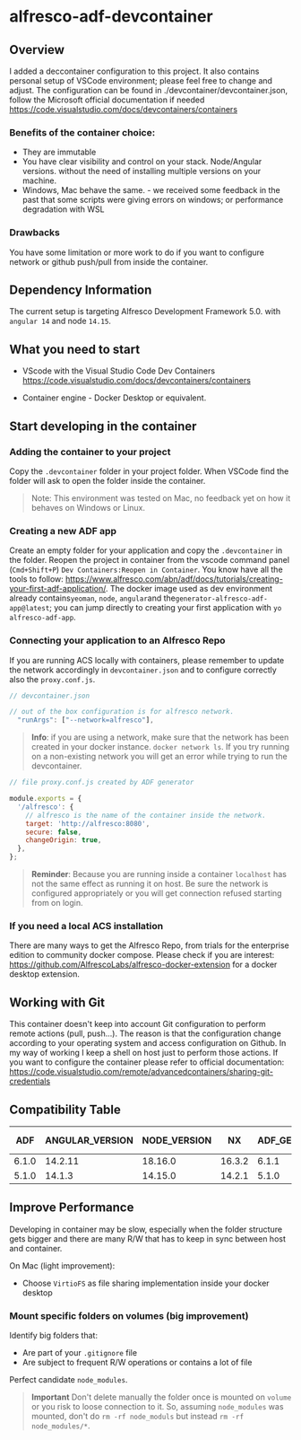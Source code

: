 # alfresco-adf-devcontainer

## Overview

I added a deccontainer configuration to this project. It also contains personal setup of VSCode environment; please feel free to change and adjust. The configuration can be found in ./devcontainer/devcontainer.json, follow the Microsoft official documentation if needed https://code.visualstudio.com/docs/devcontainers/containers

### Benefits of the container choice:

- They are immutable
- You have clear visibility and control on your stack. Node/Angular versions. without the need of installing multiple versions on your machine.
- Windows, Mac behave the same. - we received some feedback in the past that some scripts were giving errors on windows; or performance degradation with WSL

### Drawbacks

You have some limitation or more work to do if you want to configure network or github push/pull from inside the container.

## Dependency Information

The current setup is targeting Alfresco Development Framework 5.0. with `angular 14` and node `14.15`.

## What you need to start

- VScode with the Visual Studio Code Dev Containers
  <https://code.visualstudio.com/docs/devcontainers/containers>

- Container engine - Docker Desktop or equivalent.

## Start developing in the container

### Adding the container to your project

Copy the `.devcontainer` folder in your project folder. When VSCode find the folder will ask to open the folder inside the container.

> Note: This environment was tested on Mac, no feedback yet on how it behaves on Windows or Linux.

### Creating a new ADF app

Create an empty folder for your application and copy the `.devcontainer` in the folder. Reopen the project in container from the vscode command panel (`Cmd+Shift+P`) `Dev Containers:Reopen in Container`. You know have all the tools to follow: <https://www.alfresco.com/abn/adf/docs/tutorials/creating-your-first-adf-application/>. The docker image used as dev environment already contains`yeoman`, `node`, `angular`and the`generator-alfresco-adf-app@latest`; you can jump directly to creating your first application with `yo alfresco-adf-app`.

### Connecting your application to an Alfresco Repo

If you are running ACS locally with containers, please remember to update the network accordingly in `devcontainer.json` and to configure correctly also the `proxy.conf.js`.

```javascript
// devcontainer.json

// out of the box configuration is for alfresco network.
  "runArgs": ["--network=alfresco"],
```

> **Info**: if you are using a network, make sure that the network has been created in your docker instance. `docker network ls`. If you try running on a non-existing network you will get an error while trying to run the devcontainer.

```javascript
// file proxy.conf.js created by ADF generator

module.exports = {
  '/alfresco': {
    // alfresco is the name of the container inside the network.
    target: 'http://alfresco:8080',
    secure: false,
    changeOrigin: true,
  },
};
```

> **Reminder**: Because you are running inside a container `localhost` has not the same effect as running it on host. Be sure the network is configured appropriately or you will get connection refused starting from on login.

### If you need a local ACS installation

There are many ways to get the Alfresco Repo, from trials for the enterprise edition to community docker compose.
Please check if you are interest: <https://github.com/AlfrescoLabs/alfresco-docker-extension> for a docker desktop extension.

## Working with Git

This container doesn't keep into account Git configuration to perform remote actions (pull, push...). The reason is that the configuration change according to your operating system and access configuration on Github. In my way of working I keep a shell on host just to perform those actions.
If you want to configure the container please refer to official documentation: https://code.visualstudio.com/remote/advancedcontainers/sharing-git-credentials

## Compatibility Table

| ADF   | ANGULAR_VERSION | NODE_VERSION | NX     | ADF_GENERATOR | ACA / ADW |
| ----- | --------------- | ------------ | ------ | ------------- | --------- |
| 6.1.0 | 14.2.11         | 18.16.0      | 16.3.2 | 6.1.1         | >=4.1     |
| 5.1.0 | 14.1.3          | 14.15.0      | 14.2.1 | 5.1.0         | 3.x       |

## Improve Performance

Developing in container may be slow, especially when the folder structure gets bigger and there are many R/W that has to keep in sync between host and container.

On Mac (light improvement):
- Choose `VirtioFS` as file sharing implementation inside your docker desktop

### Mount specific folders on volumes (big improvement)
Identify big folders that:
- Are part of your `.gitignore` file
- Are subject to frequent R/W operations or contains a lot of file

Perfect candidate `node_modules`.

> **Important** Don't delete manually the folder once is mounted on `volume` or you risk to loose connection to it. So, assuming `node_modules` was mounted, don't do `rm -rf node_moduls` but instead `rm -rf node_modules/*`.
